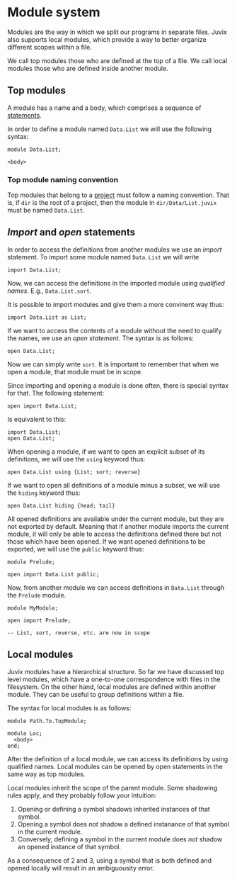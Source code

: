 # Module system

Modules are the way in which we split our programs in separate files. Juvix also
supports local modules, which provide a way to better organize different scopes
within a file.

We call top modules those who are defined at the top of a file.
We call local modules those who are defined inside another module.

## Top modules

A module has a name and a body, which comprises a sequence of
[statements](statement.md).

In order to define a module named `Data.List` we will use the following syntax:

```juvix
module Data.List;

<body>
```

### Top module naming convention

Top modules that belong to a [project](project.md) must follow a naming
convention. That is, if `dir` is the root of a project, then the module in
`dir/Data/List.juvix` must be named `Data.List`.

## _Import_ and _open_ statements

In order to access the definitions from another modules we use an
_import_ statement. To import some module named `Data.List` we will write

```juvix
import Data.List;
```

Now, we can access the definitions in the imported module using _qualified
names_. E.g., `Data.List.sort`.

It is possible to import modules and give them a more convinent way thus:

```juvix
import Data.List as List;
```

If we want to access the contents of a module without the need to qualify the
names, we use an _open statement_. The syntax is as follows:

```juvix
open Data.List;
```

Now we can simply write `sort`. It is important to remember that when we
open a module, that module must be in scope.

Since importing and opening a module is done often, there is special syntax for
that. The following statement:

```juvix
open import Data.List;
```

Is equivalent to this:

```juvix
import Data.List;
open Data.List;
```

When opening a module, if we want to open an explicit subset of its definitions,
we will use the `using` keyword thus:

```juvix
open Data.List using {List; sort; reverse}
```

If we want to open all definitions of a module minus a subset, we
will use the `hiding` keyword thus:

```juvix
open Data.List hiding {head; tail}
```

All opened definitions are available under the current module, but
they are not exported by default. Meaning that if another module imports the current
module, it will only be able to access the definitions defined there but not
those which have been opened. If we want opened definitions to be exported, we
will use the `public` keyword thus:

```
module Prelude;

open import Data.List public;
```

Now, from another module we can access definitions in `Data.List` through the
`Prelude` module.

```
module MyModule;

open import Prelude;

-- List, sort, reverse, etc. are now in scope
```

## Local modules

Juvix modules have a hierarchical structure. So far we have discussed top level
modules, which have a one-to-one correspondence with files in the filesystem. On
the other hand, local modules are defined within another module. They can be
useful to group definitions within a file.

The syntax for local modules is as follows:

```
module Path.To.TopModule;

module Loc;
  <body>
end;
```

After the definition of a local module, we can access its definitions by using
qualified names. Local modules can be opened by open statements in the same way
as top modules.

Local modules inherit the scope of the parent module. Some shadowing rules
apply, and they probably follow your intuition:

1. Opening or defining a symbol shadows inherited instances of that symbol.
2. Opening a symbol does _not_ shadow a defined instanance of that symbol in the
   current module.
3. Conversely, defining a symbol in the current module does _not_ shadow an
   opened instance of that symbol.

As a consequence of 2 and 3, using a symbol that is both defined and opened
locally will result in an ambiguousity error.
